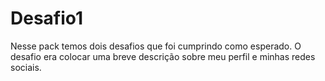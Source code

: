 # Desafio1
Nesse pack temos dois desafios que foi cumprindo como esperado. O desafio era colocar uma breve descrição sobre meu perfil e minhas redes sociais.

